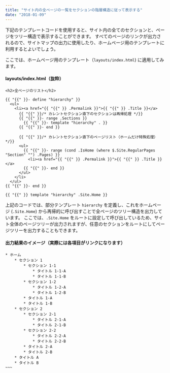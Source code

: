 ```yaml
---
title: "サイト内の全ページの一覧をセクションの階層構造に従って表示する"
date: "2018-01-09"
---
```


下記のテンプレートコードを使用すると、サイト内の全てのセクションと、ページをツリー構造で表示することができます。
すべてのページのリンクが出力されるので、サイトマップの出力に使用したり、ホームページ用のテンプレートに利用するとよいでしょう。

ここでは、ホームページ用のテンプレート（`layouts/index.html`) に適用してみます。

#### layouts/index.html（抜粋）

~~~
<h2>全ページのリスト</h2>

{{ "{{" }}- define "hierarchy" }}
  <ul>
    <li><a href="{{ "{{" }} .Permalink }}">{{ "{{" }} .Title }}</a>
      {{ "{{" }}/* カレントセクション直下のセクションは再帰処理 */}}
      {{ "{{" }}- range .Sections }}
        {{ "{{" }}- template "hierarchy" . }}
      {{ "{{" }}- end }}

      {{ "{{" }}/* カレントセクション直下のページリスト（ホームだけ特殊処理） */}}
      <ul>
        {{ "{{" }}- range (cond .IsHome (where $.Site.RegularPages "Section" "") .Pages) }}
          <li><a href="{{ "{{" }} .Permalink }}">{{ "{{" }} .Title }}</a>
        {{ "{{" }}- end }}
      </ul>
    </li>
  </ul>
{{ "{{" }}- end }}

{{ "{{" }} template "hierarchy" .Site.Home }}
~~~

上記のコードでは、部分テンプレート `hierarchy` を定義し、これをホームページ (`.Site.Home`) から再帰的に呼び出すことで全ページのツリー構造を出力しています。
ここでは、`.Site.Home` をルートに設定して呼び出しているため、サイト全体のページツリーが出力されますが、任意のセクションをルートにしてページツリーを出力することもできます。

#### 出力結果のイメージ（実際には各項目がリンクになります）

~~~~
* ホーム
    * セクション 1
        * セクション 1-1
            * タイトル 1-1-A
            * タイトル 1-1-B
        * セクション 1-2
            * タイトル 1-2-A
            * タイトル 1-2-B
        * タイトル 1-A
        * タイトル 1-B
    * セクション 2
        * セクション 2-1
            * タイトル 2-1-A
            * タイトル 2-1-B
        * セクション 2-2
            * タイトル 2-2-A
            * タイトル 2-2-B
        * タイトル 2-A
        * タイトル 2-B
    * タイトル A
    * タイトル B
~~~

